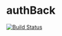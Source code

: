 authBack
========
[![Build Status](https://travis-ci.org/tecnom1k3/authBack.svg?branch=master)](https://travis-ci.org/tecnom1k3/authBack)